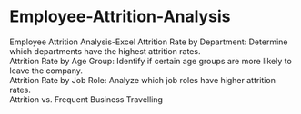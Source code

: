 # Employee-Attrition-Analysis
Employee Attrition Analysis-Excel 
Attrition Rate by Department: Determine which departments have the highest attrition rates.								
Attrition Rate by Age Group: Identify if certain age groups are more likely to leave the company.								
Attrition Rate by Job Role: Analyze which job roles have higher attrition rates.								
Attrition vs. Frequent Business Travelling								
